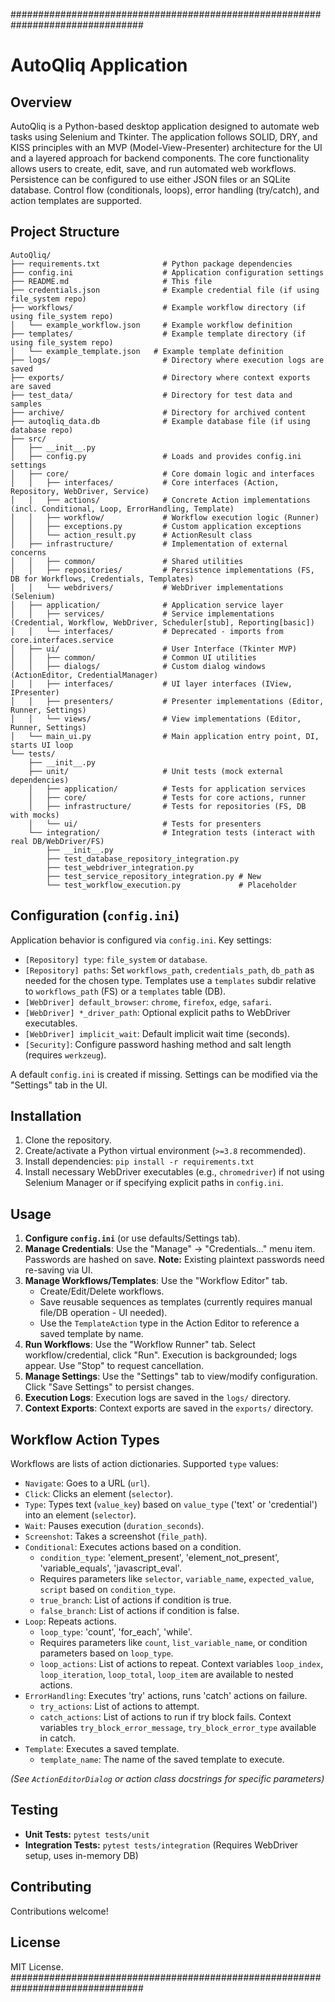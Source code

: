################################################################################

# AutoQliq Application

## Overview

AutoQliq is a Python-based desktop application designed to automate web tasks using Selenium and Tkinter. The application follows SOLID, DRY, and KISS principles with an MVP (Model-View-Presenter) architecture for the UI and a layered approach for backend components. The core functionality allows users to create, edit, save, and run automated web workflows. Persistence can be configured to use either JSON files or an SQLite database. Control flow (conditionals, loops), error handling (try/catch), and action templates are supported.

## Project Structure

```
AutoQliq/
├── requirements.txt              # Python package dependencies
├── config.ini                    # Application configuration settings
├── README.md                     # This file
├── credentials.json              # Example credential file (if using file_system repo)
├── workflows/                    # Example workflow directory (if using file_system repo)
│   └── example_workflow.json     # Example workflow definition
├── templates/                    # Example template directory (if using file_system repo)
│   └── example_template.json   # Example template definition
├── logs/                         # Directory where execution logs are saved
├── exports/                      # Directory where context exports are saved
├── test_data/                    # Directory for test data and samples
├── archive/                      # Directory for archived content
├── autoqliq_data.db              # Example database file (if using database repo)
├── src/
│   ├── __init__.py
│   ├── config.py                 # Loads and provides config.ini settings
│   ├── core/                     # Core domain logic and interfaces
│   │   ├── interfaces/           # Core interfaces (Action, Repository, WebDriver, Service)
│   │   ├── actions/              # Concrete Action implementations (incl. Conditional, Loop, ErrorHandling, Template)
│   │   ├── workflow/             # Workflow execution logic (Runner)
│   │   ├── exceptions.py         # Custom application exceptions
│   │   └── action_result.py      # ActionResult class
│   ├── infrastructure/           # Implementation of external concerns
│   │   ├── common/               # Shared utilities
│   │   ├── repositories/         # Persistence implementations (FS, DB for Workflows, Credentials, Templates)
│   │   └── webdrivers/           # WebDriver implementations (Selenium)
│   ├── application/              # Application service layer
│   │   ├── services/             # Service implementations (Credential, Workflow, WebDriver, Scheduler[stub], Reporting[basic])
│   │   └── interfaces/           # Deprecated - imports from core.interfaces.service
│   ├── ui/                       # User Interface (Tkinter MVP)
│   │   ├── common/               # Common UI utilities
│   │   ├── dialogs/              # Custom dialog windows (ActionEditor, CredentialManager)
│   │   ├── interfaces/           # UI layer interfaces (IView, IPresenter)
│   │   ├── presenters/           # Presenter implementations (Editor, Runner, Settings)
│   │   └── views/                # View implementations (Editor, Runner, Settings)
│   └── main_ui.py                # Main application entry point, DI, starts UI loop
└── tests/
    ├── __init__.py
    ├── unit/                     # Unit tests (mock external dependencies)
    │   ├── application/          # Tests for application services
    │   ├── core/                 # Tests for core actions, runner
    │   ├── infrastructure/       # Tests for repositories (FS, DB with mocks)
    │   └── ui/                   # Tests for presenters
    └── integration/              # Integration tests (interact with real DB/WebDriver/FS)
        ├── __init__.py
        ├── test_database_repository_integration.py
        ├── test_webdriver_integration.py
        ├── test_service_repository_integration.py # New
        └── test_workflow_execution.py             # Placeholder

```

## Configuration (`config.ini`)

Application behavior is configured via `config.ini`. Key settings:

- `[Repository] type`: `file_system` or `database`.
- `[Repository] paths`: Set `workflows_path`, `credentials_path`, `db_path` as needed for the chosen type. Templates use a `templates` subdir relative to `workflows_path` (FS) or a `templates` table (DB).
- `[WebDriver] default_browser`: `chrome`, `firefox`, `edge`, `safari`.
- `[WebDriver] *_driver_path`: Optional explicit paths to WebDriver executables.
- `[WebDriver] implicit_wait`: Default implicit wait time (seconds).
- `[Security]`: Configure password hashing method and salt length (requires `werkzeug`).

A default `config.ini` is created if missing. Settings can be modified via the "Settings" tab in the UI.

## Installation

1.  Clone the repository.
2.  Create/activate a Python virtual environment (`>=3.8` recommended).
3.  Install dependencies: `pip install -r requirements.txt`
4.  Install necessary WebDriver executables (e.g., `chromedriver`) if not using Selenium Manager or if specifying explicit paths in `config.ini`.

## Usage

1.  **Configure `config.ini`** (or use defaults/Settings tab).
2.  **Manage Credentials**: Use the "Manage" -> "Credentials..." menu item. Passwords are hashed on save. **Note:** Existing plaintext passwords need re-saving via UI.
3.  **Manage Workflows/Templates**: Use the "Workflow Editor" tab.
    - Create/Edit/Delete workflows.
    - Save reusable sequences as templates (currently requires manual file/DB operation - UI needed).
    - Use the `TemplateAction` type in the Action Editor to reference a saved template by name.
4.  **Run Workflows**: Use the "Workflow Runner" tab. Select workflow/credential, click "Run". Execution is backgrounded; logs appear. Use "Stop" to request cancellation.
5.  **Manage Settings**: Use the "Settings" tab to view/modify configuration. Click "Save Settings" to persist changes.
6.  **Execution Logs**: Execution logs are saved in the `logs/` directory.
7.  **Context Exports**: Context exports are saved in the `exports/` directory.

## Workflow Action Types

Workflows are lists of action dictionaries. Supported `type` values:

- `Navigate`: Goes to a URL (`url`).
- `Click`: Clicks an element (`selector`).
- `Type`: Types text (`value_key`) based on `value_type` ('text' or 'credential') into an element (`selector`).
- `Wait`: Pauses execution (`duration_seconds`).
- `Screenshot`: Takes a screenshot (`file_path`).
- `Conditional`: Executes actions based on a condition.
  - `condition_type`: 'element_present', 'element_not_present', 'variable_equals', 'javascript_eval'.
  - Requires parameters like `selector`, `variable_name`, `expected_value`, `script` based on `condition_type`.
  - `true_branch`: List of actions if condition is true.
  - `false_branch`: List of actions if condition is false.
- `Loop`: Repeats actions.
  - `loop_type`: 'count', 'for_each', 'while'.
  - Requires parameters like `count`, `list_variable_name`, or condition parameters based on `loop_type`.
  - `loop_actions`: List of actions to repeat. Context variables `loop_index`, `loop_iteration`, `loop_total`, `loop_item` are available to nested actions.
- `ErrorHandling`: Executes 'try' actions, runs 'catch' actions on failure.
  - `try_actions`: List of actions to attempt.
  - `catch_actions`: List of actions to run if try block fails. Context variables `try_block_error_message`, `try_block_error_type` available in catch.
- `Template`: Executes a saved template.
  - `template_name`: The name of the saved template to execute.

_(See `ActionEditorDialog` or action class docstrings for specific parameters)_

## Testing

- **Unit Tests:** `pytest tests/unit`
- **Integration Tests:** `pytest tests/integration` (Requires WebDriver setup, uses in-memory DB)

## Contributing

Contributions welcome!

## License

MIT License.
################################################################################
